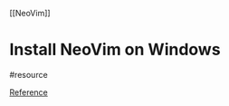[[NeoVim]]

# Install NeoVim on Windows
#resource 

[Reference](https://blog.nikfp.com/how-to-install-and-set-up-neovim-on-windows) 